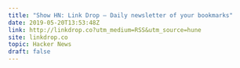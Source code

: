 ```yaml
---
title: "Show HN: Link Drop – Daily newsletter of your bookmarks"
date: 2019-05-20T13:53:48Z
link: http://linkdrop.co?utm_medium=RSS&utm_source=hune
site: linkdrop.co
topic: Hacker News
draft: false
---
```

